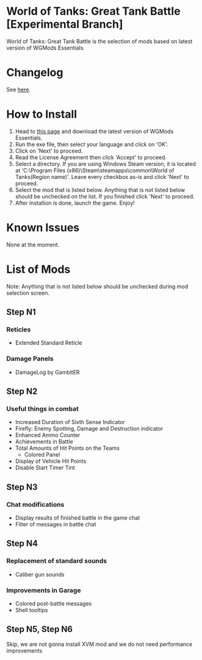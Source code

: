 # World of Tanks: Great Tank Battle [Experimental Branch]
World of Tanks: Great Tank Battle is the selection of mods based on latest version of WGMods Essentials.

# Changelog
See [here](https://github.com/MysticMoonlight/EnhancedMod/blob/main/wot/experimental/CHANGELOG.md).

# How to Install
1. Head to [this page](https://wgmods.net/16/) and download the latest version of WGMods Essentials.
2. Run the exe file, then select your language and click on 'OK'.
3. Click on 'Next' to proceed.
4. Read the License Agreement then click 'Accept' to proceed.
6. Select a directory. If you are using Windows Steam version, it is located at 'C:\Program Files (x86)\Steam\steamapps\common\World of Tanks\(Region name)'. Leave every checkbox as-is and click 'Next' to proceed.
7. Select the mod that is listed below. Anything that is not listed below should be unchecked on the list. If you finished click 'Next' to proceed.
8. After installion is done, launch the game. Enjoy!

# Known Issues
None at the moment.

# List of Mods
Note: Anything that is not listed below should be unchecked during mod selection screen.

## Step N1
### Reticles
* Extended Standard Reticle

### Damage Panels
* DamageLog by GambitER

## Step N2
### Useful things in combat
* Increased Duration of Sixth Sense Indicator
* Firefly: Enemy Spotting, Damage and Destruction indicator
* Enhanced Ammo Counter
* Achievements in Battle
* Total Amounts of Hit Points on the Teams
    * Colored Panel
* Display of Vehicle Hit Points 
* Disable Start Timer Tint

## Step N3
### Chat modifications
* Display results of finished battle in the game chat
* Filter of messages in battle chat

## Step N4
### Replacement of standard sounds
* Caliber gun sounds

### Improvements in Garage
* Colored post-battle messages
* Shell tooltips

## Step N5, Step N6
Skip, we are not gonna install XVM mod and we do not need performance improvements